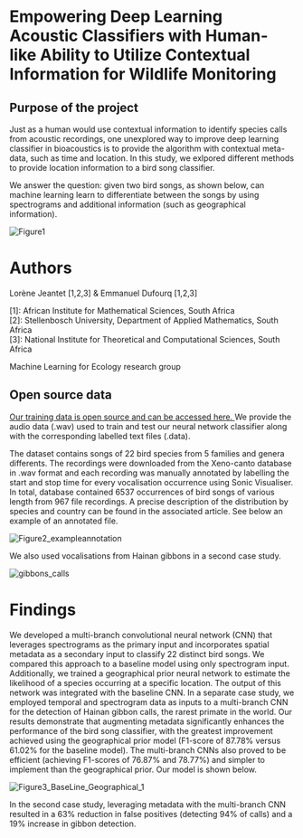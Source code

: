 # Empowering Deep Learning Acoustic Classifiers with Human-like Ability to Utilize Contextual Information for Wildlife Monitoring

## Purpose of the project

Just as a human would use contextual information to identify species calls from acoustic recordings, one unexplored way to improve deep learning classifier in bioacoustics is to provide the algorithm with contextual meta-data, such as time and location. In this study, we exlpored different methods to provide location information to a bird song classifier.

We answer the question: given two bird songs, as shown below, can machine learning learn to differentiate between the songs by using spectrograms and additional information (such as geographical information).

![Figure1](https://github.com/AIMS-Research/research_za/assets/15357701/ff83d68d-9c7b-462d-9960-67057217873b)


# Authors 
Lorène Jeantet [1,2,3] & Emmanuel Dufourq [1,2,3]

[1]: African Institute for Mathematical Sciences, South Africa  
[2]: Stellenbosch University, Department of Applied Mathematics, South Africa  
[3]: National Institute for Theoretical and Computational Sciences, South Africa  

Machine Learning for Ecology research group


## Open source data

<a href="https://doi.org/10.5281/zenodo.7828148 ">Our training data is open source and can be accessed here. </a> We provide the audio data (.wav) used to train and test our neural network classifier along with the corresponding labelled text files (.data). 

The dataset contains songs of 22 bird species from 5 families and genera differents. The recordings were downloaded from the Xeno-canto database in .wav format and each recording was manually annotated by labelling the start and stop time for every vocalisation occurrence using Sonic Visualiser. In total, database contained 6537 occurrences of bird songs of various length from 967 file recordings. A precise description of the distribution by species and country can be found in the associated article. See below an example of an annotated file.

![Figure2_exampleannotation](https://github.com/AIMS-Research/research_za/assets/15357701/66a11441-e225-428b-a4b2-ea1ab1d2ebab)

We also used vocalisations from Hainan gibbons in a second case study.

![gibbons_calls](https://github.com/AIMS-Research/research_za/assets/15357701/2fa9e027-ea1e-4d15-ad10-8db341064f9c)



# Findings

We developed a multi-branch convolutional neural network (CNN) that leverages spectrograms as the primary input and incorporates spatial metadata as a secondary input to classify 22 distinct bird songs. We compared this approach to a baseline model using only spectrogram input. Additionally, we trained a geographical prior neural network to estimate the likelihood of a species occurring at a specific location. The output of this network was integrated with the baseline CNN. In a separate case study, we employed temporal and spectrogram data as inputs to a multi-branch CNN for the detection of Hainan gibbon calls, the rarest primate in the world. Our results demonstrate that augmenting metadata significantly enhances the performance of the bird song classifier, with the greatest improvement achieved using the geographical prior model (F1-score of 87.78% versus 61.02% for the baseline model). The multi-branch CNNs also proved to be efficient (achieving F1-scores of 76.87% and 78.77%) and simpler to implement than the geographical prior. Our model is shown below.

![Figure3_BaseLine_Geographical_1](https://github.com/AIMS-Research/research_za/assets/15357701/7cfcf1fe-6c10-42f4-89f7-dcd9abe89f69)


In the second case study, leveraging metadata with the multi-branch CNN resulted in a 63% reduction in false positives (detecting 94% of calls) and a 19% increase in gibbon detection. 


